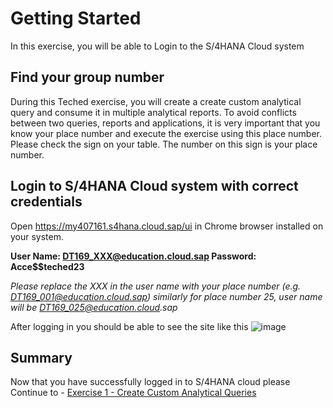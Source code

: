 # Getting Started

In this exercise, you will be able to Login to the S/4HANA Cloud system

## Find your group number

During this Teched exercise, you will create a create custom analytical query and consume it in multiple analytical reports. To avoid conflicts between two queries, reports and applications, it is very important that you know your place number and execute the exercise using this place number. Please check the sign on your table. The number on this sign is your place number.

## Login to S/4HANA Cloud system with correct credentials

Open https://my407161.s4hana.cloud.sap/ui in Chrome browser installed on your system.


**User Name: DT169_XXX@education.cloud.sap
Password: Acce$$teched23**

_Please replace the XXX in the user name with your place number (e.g. DT169_001@education.cloud.sap)
similarly for place number 25, user name will be DT169_025@education.cloud.sap_


After logging in you should be able to see the site like this
![image](https://github.com/SAP-samples/teched2023-DT169/assets/145970887/0ce30459-3f26-4efb-8760-7b5534a9830c)


## Summary

Now that you have successfully logged in to S/4HANA cloud please
Continue to - [Exercise 1 - Create Custom Analytical Queries](../ex1/README.md)
